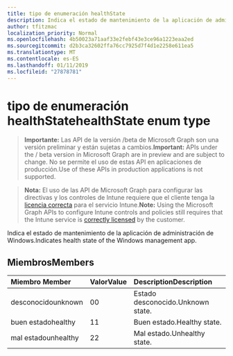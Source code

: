 ```yaml
---
title: tipo de enumeración healthState
description: Indica el estado de mantenimiento de la aplicación de administración de Windows.
author: tfitzmac
localization_priority: Normal
ms.openlocfilehash: 4b50023a71aaf33e2febf43e3ce96a1223eaa2ed
ms.sourcegitcommit: d2b3ca32602ffa76cc7925d7f4d1e2258e611ea5
ms.translationtype: MT
ms.contentlocale: es-ES
ms.lasthandoff: 01/11/2019
ms.locfileid: "27878781"
---
```

# <a name="healthstate-enum-type"></a><span data-ttu-id="38b31-103">tipo de enumeración healthState</span><span class="sxs-lookup"><span data-stu-id="38b31-103">healthState enum type</span></span>

> <span data-ttu-id="38b31-104">**Importante:** Las API de la versión /beta de Microsoft Graph son una versión preliminar y están sujetas a cambios.</span><span class="sxs-lookup"><span data-stu-id="38b31-104">**Important:** APIs under the / beta version in Microsoft Graph are in preview and are subject to change.</span></span> <span data-ttu-id="38b31-105">No se permite el uso de estas API en aplicaciones de producción.</span><span class="sxs-lookup"><span data-stu-id="38b31-105">Use of these APIs in production applications is not supported.</span></span>

> <span data-ttu-id="38b31-106">**Nota:** El uso de las API de Microsoft Graph para configurar las directivas y los controles de Intune requiere que el cliente tenga la [licencia correcta](https://go.microsoft.com/fwlink/?linkid=839381) para el servicio Intune.</span><span class="sxs-lookup"><span data-stu-id="38b31-106">**Note:** Using the Microsoft Graph APIs to configure Intune controls and policies still requires that the Intune service is [correctly licensed](https://go.microsoft.com/fwlink/?linkid=839381) by the customer.</span></span>

<span data-ttu-id="38b31-107">Indica el estado de mantenimiento de la aplicación de administración de Windows.</span><span class="sxs-lookup"><span data-stu-id="38b31-107">Indicates health state of the Windows management app.</span></span>
## <a name="members"></a><span data-ttu-id="38b31-108">Miembros</span><span class="sxs-lookup"><span data-stu-id="38b31-108">Members</span></span>
|<span data-ttu-id="38b31-109">Miembro	</span><span class="sxs-lookup"><span data-stu-id="38b31-109">Member</span></span>|<span data-ttu-id="38b31-110">Valor</span><span class="sxs-lookup"><span data-stu-id="38b31-110">Value</span></span>|<span data-ttu-id="38b31-111">Description</span><span class="sxs-lookup"><span data-stu-id="38b31-111">Description</span></span>|
|:---|:---|:---|
|<span data-ttu-id="38b31-112">desconocido</span><span class="sxs-lookup"><span data-stu-id="38b31-112">unknown</span></span>|<span data-ttu-id="38b31-113">0</span><span class="sxs-lookup"><span data-stu-id="38b31-113">0</span></span>|<span data-ttu-id="38b31-114">Estado desconocido.</span><span class="sxs-lookup"><span data-stu-id="38b31-114">Unknown state.</span></span>|
|<span data-ttu-id="38b31-115">buen estado</span><span class="sxs-lookup"><span data-stu-id="38b31-115">healthy</span></span>|<span data-ttu-id="38b31-116">1</span><span class="sxs-lookup"><span data-stu-id="38b31-116">1</span></span>|<span data-ttu-id="38b31-117">Buen estado.</span><span class="sxs-lookup"><span data-stu-id="38b31-117">Healthy state.</span></span>|
|<span data-ttu-id="38b31-118">mal estado</span><span class="sxs-lookup"><span data-stu-id="38b31-118">unhealthy</span></span>|<span data-ttu-id="38b31-119">2</span><span class="sxs-lookup"><span data-stu-id="38b31-119">2</span></span>|<span data-ttu-id="38b31-120">Mal estado.</span><span class="sxs-lookup"><span data-stu-id="38b31-120">Unhealthy state.</span></span>|





